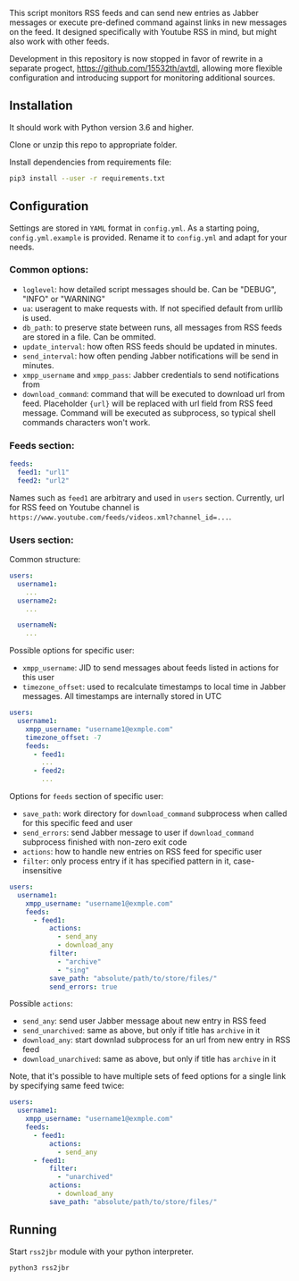 This script monitors RSS feeds and can send new entries as Jabber messages or execute pre-defined command against links in new messages on the feed. It designed specifically with Youtube RSS in mind, but might also work with other feeds.

Development in this repository is now stopped in favor of rewrite in a separate progect, https://github.com/15532th/avtdl, allowing more flexible configuration and introducing support for monitoring additional sources.

## Installation

It should work with Python version 3.6 and higher.

Clone or unzip this repo to appropriate folder.

Install dependencies from requirements file:

```bash
pip3 install --user -r requirements.txt
```

## Configuration

Settings are stored in `YAML` format in `config.yml`. As a starting poing, `config.yml.example` is provided. Rename it to `config.yml` and adapt for your needs.

### Common options:
- `loglevel`: how detailed script messages should be. Can be "DEBUG", "INFO" or "WARNING"
- `ua`: useragent to make requests with. If not specified default from urllib is used.
- `db_path`: to preserve state between runs, all messages from RSS feeds are stored in a file. Can be ommited.
- `update_interval`: how often RSS feeds should be updated in minutes.
- `send_interval`: how often pending Jabber notifications will be send in minutes.
- `xmpp_username` and `xmpp_pass`: Jabber credentials to send notifications from
- `download_command`: command that will be executed to download url from feed. Placeholder `{url}` will be replaced with url field from RSS feed message. Command will be executed as subprocess, so typical shell commands characters won't work.

### Feeds section:

```yaml
feeds:
  feed1: "url1"
  feed2: "url2"
```

Names such as `feed1` are arbitrary and used in `users` section.
Currently, url for RSS feed on Youtube channel is `https://www.youtube.com/feeds/videos.xml?channel_id=...`.

### Users section:

Common structure: 

```yaml
users:
  username1:
    ...
  username2:
    ...

  usernameN:
    ...
```

Possible options for specific user:

- `xmpp_username`: JID to send messages about feeds listed in actions for this user
- `timezone_offset`: used to recalculate timestamps to local time in Jabber messages. All timestamps are internally stored in UTC

```yaml
users:
  username1:
    xmpp_username: "username1@exmple.com"
    timezone_offset: -7
    feeds:
      - feed1:
        ...
      - feed2:
        ...
```

Options for `feeds` section of specific user:

- `save_path`: work directory for `download_command` subprocess when called for this specific feed and user
- `send_errors`: send Jabber message to user if `download_command` subprocess finished with non-zero exit code
- `actions`: how to handle new entries on RSS feed for specific user
- `filter`: only process entry if it has specified pattern in it, case-insensitive

```yaml
users:
  username1:
    xmpp_username: "username1@exmple.com"
    feeds:
      - feed1:
          actions:
            - send_any
            - download_any
          filter:
            - "archive"
            - "sing"
          save_path: "absolute/path/to/store/files/"
          send_errors: true
```

Possible `actions`:

- `send_any`: send user Jabber message about new entry in RSS feed
- `send_unarchived`: same as above, but only if title has `archive` in it
- `download_any`: start downlad subprocess for an url from new entry in RSS feed
- `download_unarchived`: same as above, but only if title has `archive` in it

Note, that it's possible to have multiple sets of feed options for a single link by specifying same feed twice:

```yaml
users:
  username1:
    xmpp_username: "username1@exmple.com"
    feeds:
      - feed1:
          actions:
            - send_any
      - feed1:
          filter:
            - "unarchived"
          actions:
            - download_any
          save_path: "absolute/path/to/store/files/"
```


## Running

Start `rss2jbr` module with your python interpreter.
```sh
python3 rss2jbr
```
